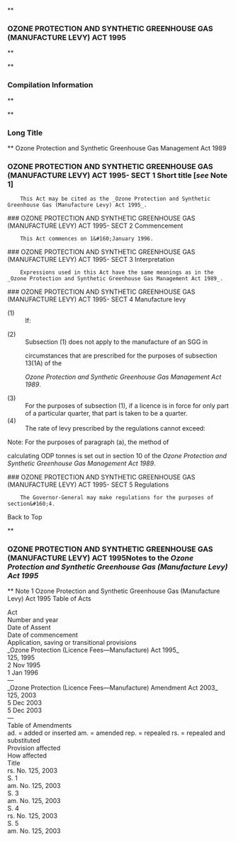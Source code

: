 **

###  OZONE PROTECTION AND SYNTHETIC GREENHOUSE GAS (MANUFACTURE LEVY) ACT 1995 
**


**

###  Compilation Information 
**










**

###  Long Title 
**
Ozone Protection and Synthetic Greenhouse Gas Management Act 1989
###  OZONE PROTECTION AND SYNTHETIC GREENHOUSE GAS (MANUFACTURE LEVY) ACT 1995- SECT 1  Short title [_see_ Note 1] 
<dl compact="">

		This Act may be cited as the _Ozone Protection and Synthetic Greenhouse Gas (Manufacture Levy) Act 1995_.

 </dl>
###  OZONE PROTECTION AND SYNTHETIC GREENHOUSE GAS (MANUFACTURE LEVY) ACT 1995- SECT 2  Commencement 
<dl compact="">

		This Act commences on 1&#160;January 1996.

 </dl>
###  OZONE PROTECTION AND SYNTHETIC GREENHOUSE GAS (MANUFACTURE LEVY) ACT 1995- SECT 3  Interpretation 
<dl compact="">

		Expressions used in this Act have the same meanings as in the _Ozone Protection and Synthetic Greenhouse Gas Management Act 1989_.

 </dl>
###  OZONE PROTECTION AND SYNTHETIC GREENHOUSE GAS (MANUFACTURE LEVY) ACT 1995- SECT 4  Manufacture levy 
<dl compact="">

<dt>(1)</dt><dd>If:

</dd> </dl>

<dl compact="">

<dt>(2)</dt><dd>Subsection&#160;(1) does not apply to the manufacture of an SGG in

circumstances that are prescribed for the purposes of subsection 13(1A) of the

_Ozone Protection and Synthetic Greenhouse Gas Management Act 1989_.</dd> <dt>(3)</dt><dd>For the purposes of subsection&#160;(1), if a licence is in force for only part of a particular quarter, that part is taken to be a quarter.</dd> <dt>(4)</dt><dd>The rate of levy prescribed by the regulations cannot exceed: </dd> </dl>


<dl compact="">

Note:	For the purposes of paragraph&#160;(a), the method of

calculating ODP tonnes is set out in section&#160;10 of the _Ozone Protection and Synthetic Greenhouse Gas Management Act 1989_.

 </dl>
###  OZONE PROTECTION AND SYNTHETIC GREENHOUSE GAS (MANUFACTURE LEVY) ACT 1995- SECT 5  Regulations 
<dl compact="">

		The Governor-General may make regulations for the purposes of section&#160;4.

 </dl>

Back to Top

**

###  OZONE PROTECTION AND SYNTHETIC GREENHOUSE GAS (MANUFACTURE LEVY) ACT 1995<centreit>Notes to the _Ozone Protection and Synthetic Greenhouse Gas (Manufacture Levy) Act 1995_ </centreit>
**
Note 1
Ozone Protection and Synthetic Greenhouse Gas (Manufacture Levy) Act 1995
Table of Acts
<tr align="left">
  <th colspan="1" align="left">
    <div>Act</div>

  </th>
  <th colspan="1" align="left">
    <div>Number 
and year</div>

  </th>
  <th colspan="1" align="left">
    <div>Date 
of Assent</div>

  </th>
  <th colspan="1" align="left">
    <div>Date of commencement</div>

  </th>
  <th colspan="1" align="left">
    <div>Application, saving or transitional provisions</div>

  </th>
</tr>
<tr align="left">
  <td colspan="1" align="left">
    <div>_Ozone Protection (Licence Fees&#151;Manufacture) Act 1995_</div>

  </td>
  <td colspan="1" align="left">
    <div>125, 1995</div>

  </td>
  <td colspan="1" align="left">
    <div>2 Nov 1995</div>

  </td>
  <td colspan="1" align="left">
    <div>1 Jan 1996</div>

  </td>
  <td colspan="1" align="left">
    <div>&#151;</div>

  </td>
</tr>
<tr align="left">
  <td colspan="1" align="left">
    <div>_Ozone Protection (Licence Fees&#151;Manufacture) Amendment Act 2003_</div>

  </td>
  <td colspan="1" align="left">
    <div>125, 2003</div>

  </td>
  <td colspan="1" align="left">
    <div>5 Dec 2003</div>

  </td>
  <td colspan="1" align="left">
    <div>5 Dec 2003</div>

  </td>
  <td colspan="1" align="left">
    <div>&#151;</div>

  </td>
</tr>
Table of Amendments
<tr align="left">
  <th colspan="1" align="left">
    <div>ad. = added or inserted am. = amended rep. = repealed rs. = repealed and substituted</div>

  </th>
</tr>
<tr align="left">
  <th colspan="1" align="left">
    <div>Provision affected</div>

  </th>
  <th colspan="1" align="left">
    <div>How affected</div>

  </th>
</tr>
<tr align="left">
  <td colspan="1" align="left">
    <div>Title</div>

  </td>
  <td colspan="1" align="left">
    <div>rs. No.&#160;125, 2003</div>

  </td>
</tr>
<tr align="left">
  <td colspan="1" align="left">
    <div>S. 1</div>

  </td>
  <td colspan="1" align="left">
    <div>am. No.&#160;125, 2003</div>

  </td>
</tr>
<tr align="left">
  <td colspan="1" align="left">
    <div>S. 3</div>

  </td>
  <td colspan="1" align="left">
    <div>am. No.&#160;125, 2003</div>

  </td>
</tr>
<tr align="left">
  <td colspan="1" align="left">
    <div>S. 4</div>

  </td>
  <td colspan="1" align="left">
    <div>rs. No.&#160;125, 2003</div>

  </td>
</tr>
<tr align="left">
  <td colspan="1" align="left">
    <div>S. 5</div>

  </td>
  <td colspan="1" align="left">
    <div>am. No.&#160;125, 2003</div>

  </td>
</tr>






